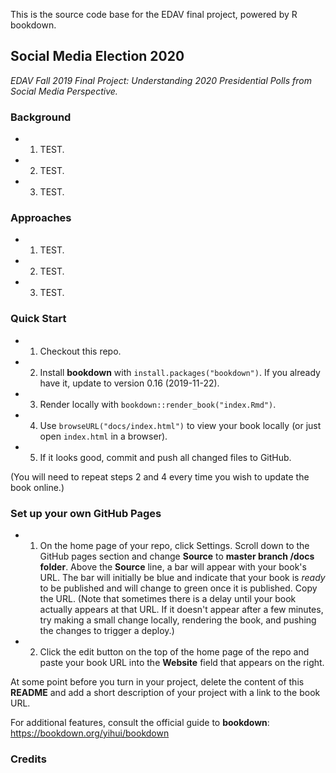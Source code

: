 This is the source code base for the EDAV final project, powered by R bookdown.


## Social Media Election 2020

*EDAV Fall 2019 Final Project: Understanding 2020 Presidential Polls from Social Media Perspective.*

### Background

- 1. TEST.

- 2. TEST.

- 3. TEST.

### Approaches


- 1. TEST.

- 2. TEST.

- 3. TEST.

### Quick Start

- 1. Checkout this repo.

- 2. Install **bookdown** with `install.packages("bookdown")`. If you already have it, update to version 0.16 (2019-11-22).

- 3. Render locally with `bookdown::render_book("index.Rmd")`.

- 4. Use `browseURL("docs/index.html")` to view your book locally (or just open `index.html` in a browser).

- 5. If it looks good, commit and push all changed files to GitHub. 

(You will need to repeat steps 2 and 4 every time you wish to update the book online.)

### Set up your own GitHub Pages

- 1. On the home page of your repo, click Settings. Scroll down to the GitHub pages section and change **Source** to **master branch /docs folder**.  Above the **Source** line, a bar will appear with your book's URL. The bar will initially be blue and indicate that your book is *ready* to be published and will change to green once it is published. Copy the URL. (Note that sometimes there is a delay until your book actually appears at that URL. If it doesn't appear after a few minutes, try making a small change locally, rendering the book, and pushing the changes to trigger a deploy.)

- 2. Click the edit button on the top of the home page of the repo and paste your book URL into the **Website** field that appears on the right.

At some point before you turn in your project, delete the content of this **README** and add a short description of your project with a link to the book URL.

For additional features, consult the official guide to **bookdown**: https://bookdown.org/yihui/bookdown


### Credits

